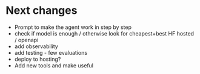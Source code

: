 # Next changes

- Prompt to make the agent work in step by step
- check if model is enough / otherwise look for cheapest+best HF hosted / openapi
- add observability
- add testing - few evaluations
- deploy to hosting?
- Add new tools and make useful